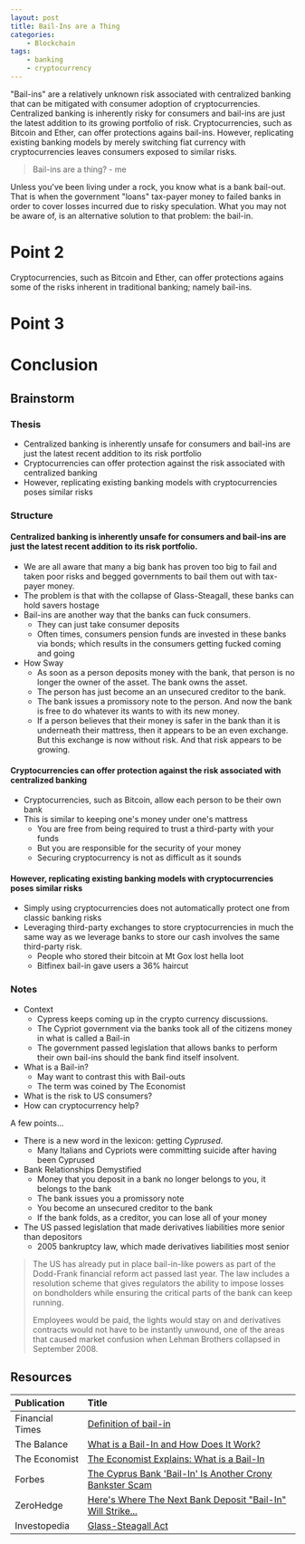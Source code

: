 ```yaml
---
layout: post
title: Bail-Ins are a Thing
categories:
	- Blockchain
tags:
	- banking
	- cryptocurrency
---
```


"Bail-ins" are a relatively unknown risk associated with centralized banking that can be mitigated with consumer adoption of cryptocurrencies.  Centralized banking is inherently risky for consumers and bail-ins are just the latest addition to its growing portfolio of risk.  Cryptocurrencies, such as Bitcoin and Ether, can offer protections agains bail-ins. However, replicating existing banking models by merely switching fiat currency with cryptocurrencies leaves consumers exposed to similar risks.

> Bail-ins are a thing? - me

Unless you've been living under a rock, you know what is a bank bail-out.  That is when the government "loans" tax-payer money to failed banks in order to cover losses incurred due to risky speculation.  What you may not be aware of, is an alternative solution to that problem: the bail-in.

# Point 2
Cryptocurrencies, such as Bitcoin and Ether, can offer protections agains some of the risks inherent in traditional banking; namely bail-ins.

# Point 3

# Conclusion


## Brainstorm
### Thesis
- Centralized banking is inherently unsafe for consumers and bail-ins are just the latest recent addition to its risk portfolio
- Cryptocurrencies can offer protection against the risk associated with centralized banking
- However, replicating existing banking models with cryptocurrencies poses similar risks

### Structure

#### Centralized banking is inherently unsafe for consumers and bail-ins are just the latest recent addition to its risk portfolio.

* We are all aware that many a big bank has proven too big to fail and taken poor risks and begged governments to bail them out with tax-payer money.
* The problem is that with the collapse of Glass-Steagall, these banks can hold savers hostage
* Bail-ins are another way that the banks can fuck consumers.
    * They can just take consumer deposits
    * Often times, consumers pension funds are invested in these banks via bonds; which results in the consumers getting fucked coming and going
* How Sway
    * As soon as a person deposits money with the bank, that person is no longer the owner of the asset.  The bank owns the asset.
    * The person has just become an an unsecured creditor to the bank.
    * The bank issues a promissory note to the person.  And now the bank is free to do whatever its wants to with its new money.
    * If a person believes that their money is safer in the bank than it is underneath their mattress, then it appears to be an even exchange.  But this exchange is now without risk.  And that risk appears to be growing.

#### Cryptocurrencies can offer protection against the risk associated with centralized banking
* Cryptocurrencies, such as Bitcoin, allow each person to be their own bank
* This is similar to keeping one's money under one's mattress
    * You are free from being required to trust a third-party with your funds
    * But you are responsible for the security of your money
    * Securing cryptocurrency is not as difficult as it sounds

#### However, replicating existing banking models with cryptocurrencies poses similar risks
* Simply using cryptocurrencies does not automatically protect one from classic banking risks
* Leveraging third-party exchanges to store cryptocurrencies in much the same way as we leverage banks to store our cash involves the same third-party risk.
    * People who stored their bitcoin at Mt Gox lost hella loot
    * Bitfinex bail-in gave users a 36% haircut

### Notes
* Context
    * Cypress keeps coming up in the crypto currency discussions.
    * The Cypriot government via the banks took all of the citizens money in what is called a Bail-in
    * The government passed legislation that allows banks to perform their own bail-ins should the bank find itself insolvent.
* What is a Bail-in?
    * May want to contrast this with Bail-outs
    * The term was coined by The Economist
* What is the risk to US consumers?
* How can cryptocurrency help?

A few points...

* There is a new word in the lexicon: getting *Cyprused*.
    * Many Italians and Cypriots were committing suicide after having been Cyprused
* Bank Relationships Demystified
    * Money that you deposit in a bank no longer belongs to you, it belongs to the bank
    * The bank issues you a promissory note
    * You become an unsecured creditor to the bank
    * If the bank folds, as a creditor, you can lose all of your money
* The US passed legislation that made derivatives liabilities more senior than depositors
    * 2005 bankruptcy law, which made derivatives liabilities most senior



> The US has already put in place bail-in-like powers as part of the Dodd-Frank financial reform act passed last year. The law includes a resolution scheme that gives regulators the ability to impose losses on bondholders while ensuring the critical parts of the bank can keep running.
> 
> Employees would be paid, the lights would stay on and derivatives contracts would not have to be instantly unwound, one of the areas that caused market confusion when Lehman Brothers collapsed in September 2008.



## Resources
| Publication | Title
| :--- | :---
| Financial Times | [Definition of bail-in][3]
| The Balance | [What is a Bail-In and How Does It Work?][4]
| The Economist | [The Economist Explains: What is a Bail-In][5]
| Forbes | [The Cyprus Bank 'Bail-In' Is Another Crony Bankster Scam][1]
| ZeroHedge | [Here's Where The Next Bank Deposit "Bail-In" Will Strike...][2]
| Investopedia | [Glass-Steagall Act][6]

[1]: https://www.forbes.com/sites/nathanlewis/2013/05/03/the-cyprus-bank-bail-in-is-another-crony-bankster-scam
[2]: http://www.zerohedge.com/news/2016-10-10/heres-where-next-bank-deposit-bail-will-strike
[3]: http://lexicon.ft.com/Term?term=bail_in
[4]: https://www.thebalance.com/what-is-a-bail-in-and-how-does-it-work-1979089
[5]: http://www.economist.com/blogs/economist-explains/2013/04/economist-explains-2
[6]: http://www.investopedia.com/terms/g/glass_steagall_act.asp